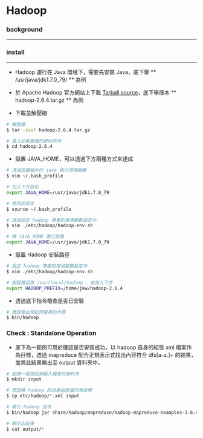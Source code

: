 # Hadoop

<script type="text/javascript" src="../js/general.js"></script>

### background
---

### install
---

* Hadoop 運行在 Java 環境下，需要先安裝 Java，底下舉 ** /usr/java/jdk1.7.0_79/ ** 為例

* 於 Apache Hadoop 官方網站上下載 [Tarball source](http://hadoop.apache.org/releases.html)，底下舉版本 ** hadoop-2.6.4.tar.gz ** 為例

* 下載並解壓縮

```Bash
# 解壓縮
$ tar -zxvf hadoop-2.6.4.tar.gz

# 進入此解壓縮的資料夾內
$ cd hadoop-2.6.4
```

* 設置 JAVA_HOME，可以透過下方兩種方式來達成

```bash
# 透過設置帳戶的 java 執行環境變數
$ vim ~/.bash_profile

# 加入下方設定
export JAVA_HOME=/usr/java/jdk1.7.0_79

# 使用此設定
$ source ~/.bash_profile
```

```bash
# 透過設定 hadoop 專案的環境變數設定中
$ vim ./etc/hadoop/hadoop-env.sh

# 將 JAVA_HOME 進行設置
export JAVA_HOME=/usr/java/jdk1.7.0_79
```

* 設置 Hadoop 安裝路徑

```Bash
# 設定 hadoop 專案的環境變數設定中
$ vim ./etc/hadoop/hadoop-env.sh

# 假設路徑為 /usr/local/hadoop ，並加入下方
export HADOOP_PREFIX=/home/jkw/hadoop-2.6.4
```

* 透過底下指令檢查是否已安裝

```bash
# 應該會出現如何使用的內容
$ bin/hadoop
```

### Check : Standalone Operation

* 底下為一範例可用於確認是否安裝成功，以 hadoop 自身的組態 xml 檔案作為目標，透過 mapreduce 配合正規表示式找出內容符合 dfs[a-z.]+ 的結果，並將此結果輸出至 output 資料夾中。

```bash
# 創建一個測試用輸入檔案的資料夾
$ mkdir input

# 預設將 hadoop 的自身組態檔作為目標
$ cp etc/hadoop/*.xml input

# 執行 hadoop 指令
$ bin/hadoop jar share/hadoop/mapreduce/hadoop-mapreduce-examples-2.6.4.jar grep input output 'dfs[a-z.]+'

# 顯示出結果
$ cat output/*
```














